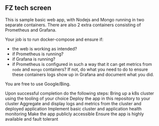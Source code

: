 
FZ tech screen
--------------

This is sample basic web app, with Nodejs and Mongo running in two separate containers. There are also 2 extra containers consisting of Prometheus and Grafana. 

Your job is to run docker-compose and ensure if: 
 - the web is working as intended? 
 - if Prometheus is running?
 - if Grafana is running?
 - if Prometheus is configured in such a way that it can get metrics from `node` and `mongo` containers? If not, do what you need to do to ensure these containers logs show up in Grafana and document what you did. 


You are free to use Google/Bing. 



Upon successful completion do the following steps: 
Bring up a k8s cluster using the tooling of your choice
Deploy the app in this repository to your cluster
Aggregate and display logs and metrics from the cluster and deployed application
Implement basic cluster and application health monitoring
Make the app publicly accessible
Ensure the app is highly available and fault tolerant



